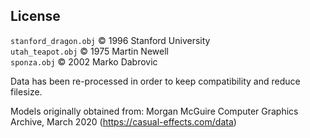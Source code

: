 ## License
`stanford_dragon.obj` © 1996 Stanford University \
`utah_teapot.obj` © 1975 Martin Newell \
`sponza.obj` © 2002 Marko Dabrovic

Data has been re-processed in order to keep compatibility and reduce filesize.

Models originally obtained from:
Morgan McGuire Computer Graphics Archive, March 2020
(https://casual-effects.com/data)
